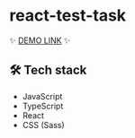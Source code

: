 # react-test-task
✨ [DEMO LINK](https://react-test-task-puuvzymsm-pelahiia.vercel.app/) ✨
## 🛠️ Tech stack
- JavaScript
- TypeScript
- React
- CSS (Sass)
